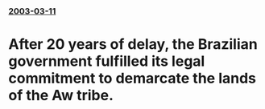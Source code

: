 ### [2003-03-11](/news/2003/03/11/index.md)

#  After 20 years of delay, the Brazilian government fulfilled its legal commitment to demarcate the lands of the Aw tribe.




